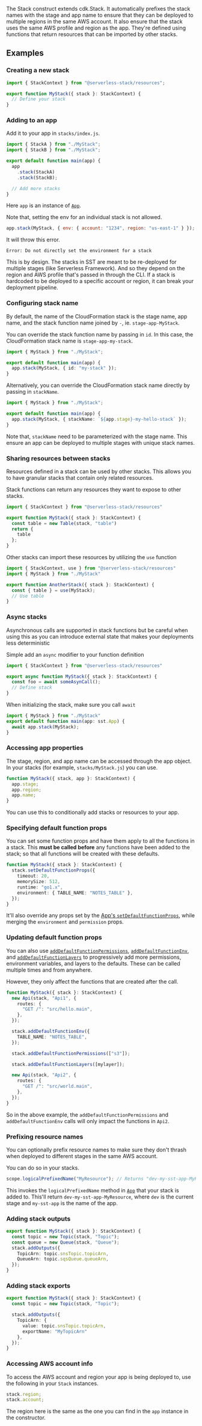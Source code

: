 The Stack construct extends cdk.Stack. It automatically prefixes the stack names with the stage and app name to ensure that they can be deployed to multiple regions in the same AWS account. It also ensure that the stack uses the same AWS profile and region as the app. They're defined using functions that return resources that can be imported by other stacks.

## Examples

### Creating a new stack

```js
import { StackContext } from "@serverless-stack/resources";

export function MyStack({ stack }: StackContext) {
  // Define your stack
}
```

### Adding to an app

Add it to your app in `stacks/index.js`.

```ts
import { StackA } from "./MyStack";
import { StackB } from "./MyStack";

export default function main(app) {
  app
    .stack(StackA)
    .stack(StackB);

  // Add more stacks
}
```

Here `app` is an instance of [`App`](./App.md).

Note that, setting the env for an individual stack is not allowed.

```js
app.stack(MyStack, { env: { account: "1234", region: "us-east-1" } });
```

It will throw this error.

```
Error: Do not directly set the environment for a stack
```

This is by design. The stacks in SST are meant to be re-deployed for multiple stages (like Serverless Framework). And so they depend on the region and AWS profile that's passed in through the CLI. If a stack is hardcoded to be deployed to a specific account or region, it can break your deployment pipeline.

### Configuring stack name
By default, the name of the CloudFormation stack is the stage name, app name, and the stack function name joined by `-`, ie. `stage-app-MyStack`.

You can override the stack function name by passing in `id`. In this case, the CloudFormation stack name is `stage-app-my-stack`.

```ts
import { MyStack } from "./MyStack";

export default function main(app) {
  app.stack(MyStack, { id: "my-stack" });
}
```

Alternatively, you can override the CloudFormation stack name directly by passing in `stackName`.

```ts
import { MyStack } from "./MyStack";

export default function main(app) {
  app.stack(MyStack, { stackName: `${app.stage}-my-hello-stack` });
}
```

Note that, `stackName` need to be parameterized with the stage name. This ensure an app can be deployed to multiple stages with unique stack names.

### Sharing resources between stacks
Resources defined in a stack can be used by other stacks. This allows you to have granular stacks that contain only related resources.

Stack functions can return any resources they want to expose to other stacks.
```ts
import { StackContext } from "@serverless-stack/resources"

export function MyStack({ stack }: StackContext) {
  const table = new Table(stack, "table")
  return {
    table
  };
}
```

Other stacks can import these resources by utilizing the `use` function

```ts
import { StackContext, use } from "@serverless-stack/resources"
import { MyStack } from "./MyStack"

export function AnotherStack({ stack }: StackContext) {
  const { table } = use(MyStack);
  // Use table
}
```

### Async stacks
Asynchronous calls are supported in stack functions but be careful when using this as you can introduce external state that makes your deployments less deterministic

Simple add an `async` modifier to your function definition
```ts
import { StackContext } from "@serverless-stack/resources"

export async function MyStack({ stack }: StackContext) {
  const foo = await someAsynCall();
  // Define stack
}
```

When initializing the stack, make sure you call `await`

```ts
import { MyStack } from "./MyStack"
export default function main(app: sst.App) {
  await app.stack(MyStack);
}
```

### Accessing app properties

The stage, region, and app name can be accessed through the app object. In your stacks (for example, `stacks/MyStack.js`) you can use.

```ts
function MyStack({ stack, app }: StackContext) {
  app.stage;
  app.region;
  app.name;
}
```

You can use this to conditionally add stacks or resources to your app.

### Specifying default function props

You can set some function props and have them apply to all the functions in a stack. This **must be called before** any functions have been added to the stack; so that all functions will be created with these defaults.

```ts
function MyStack({ stack }: StackContext) {
  stack.setDefaultFunctionProps({
    timeout: 20,
    memorySize: 512,
    runtime: "go1.x",
    environment: { TABLE_NAME: "NOTES_TABLE" },
  });
}
```

It'll also override any props set by the [App's `setDefaultFunctionProps`](App.md#setdefaultfunctionprops), while merging the `environment` and `permission` props.

### Updating default function props

You can also use [`addDefaultFunctionPermissions`](#adddefaultfunctionpermissions), [`addDefaultFunctionEnv`](#adddefaultfunctionenv), and [`addDefaultFunctionLayers`](#adddefaultfunctionlayers) to progressively add more permissions, environment variables, and layers to the defaults. These can be called multiple times and from anywhere.

However, they only affect the functions that are created after the call.

```ts
function MyStack({ stack }: StackContext) {
  new Api(stack, "Api1", {
    routes: {
      "GET /": "src/hello.main",
    },
  });

  stack.addDefaultFunctionEnv({
    TABLE_NAME: "NOTES_TABLE",
  });

  stack.addDefaultFunctionPermissions(["s3"]);

  stack.addDefaultFunctionLayers([mylayer]);

  new Api(stack, "Api2", {
    routes: {
      "GET /": "src/world.main",
    },
  });
}
```

So in the above example, the `addDefaultFunctionPermissions` and `addDefaultFunctionEnv` calls will only impact the functions in `Api2`.

### Prefixing resource names

You can optionally prefix resource names to make sure they don't thrash when deployed to different stages in the same AWS account.

You can do so in your stacks.

```ts
scope.logicalPrefixedName("MyResource"); // Returns "dev-my-sst-app-MyResource"
```

This invokes the `logicalPrefixedName` method in [`App`](./App.md) that your stack is added to. This'll return `dev-my-sst-app-MyResource`, where `dev` is the current stage and `my-sst-app` is the name of the app.

### Adding stack outputs

```ts
export function MyStack({ stack }: StackContext) {
  const topic = new Topic(stack, "Topic");
  const queue = new Queue(stack, "Queue");
  stack.addOutputs({
    TopicArn: topic.snsTopic.topicArn,
    QueueArn: topic.sqsQueue.queueArn,
  });
}
```

### Adding stack exports

```ts
export function MyStack({ stack }: StackContext) {
  const topic = new Topic(stack, "Topic");

  stack.addOutputs({
    TopicArn: {
      value: topic.snsTopic.topicArn,
      exportName: "MyTopicArn"
    },
  });
}
```

### Accessing AWS account info

To access the AWS account and region your app is being deployed to, use the following in your `Stack` instances.

```js
stack.region;
stack.account;
```

The region here is the same as the one you can find in the `app` instance in the constructor.
